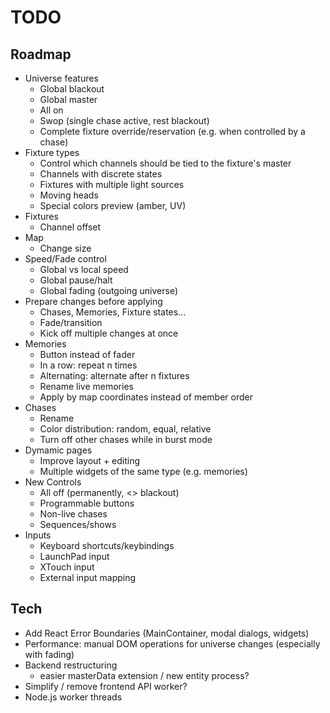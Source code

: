 # TODO

## Roadmap

- Universe features
  - Global blackout
  - Global master
  - All on
  - Swop (single chase active, rest blackout)
  - Complete fixture override/reservation (e.g. when controlled by a chase)
- Fixture types
  - Control which channels should be tied to the fixture's master
  - Channels with discrete states
  - Fixtures with multiple light sources
  - Moving heads
  - Special colors preview (amber, UV)
- Fixtures
  - Channel offset
- Map
  - Change size
- Speed/Fade control
  - Global vs local speed
  - Global pause/halt
  - Global fading (outgoing universe)
- Prepare changes before applying
  - Chases, Memories, Fixture states...
  - Fade/transition
  - Kick off multiple changes at once
- Memories
  - Button instead of fader
  - In a row: repeat n times
  - Alternating: alternate after n fixtures
  - Rename live memories
  - Apply by map coordinates instead of member order
- Chases
  - Rename
  - Color distribution: random, equal, relative
  - Turn off other chases while in burst mode
- Dymamic pages
  - Improve layout + editing
  - Multiple widgets of the same type (e.g. memories)
- New Controls
  - All off (permanently, <> blackout)
  - Programmable buttons
  - Non-live chases
  - Sequences/shows
- Inputs
  - Keyboard shortcuts/keybindings
  - LaunchPad input
  - XTouch input
  - External input mapping

## Tech

- Add React Error Boundaries (MainContainer, modal dialogs, widgets)
- Performance: manual DOM operations for universe changes (especially with fading)
- Backend restructuring
  - easier masterData extension / new entity process?
- Simplify / remove frontend API worker?
- Node.js worker threads
